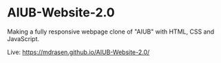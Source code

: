 # AIUB-Website-2.0
Making a fully responsive webpage clone of "AIUB" with HTML, CSS and JavaScript.

Live: https://mdrasen.github.io/AIUB-Website-2.0/

